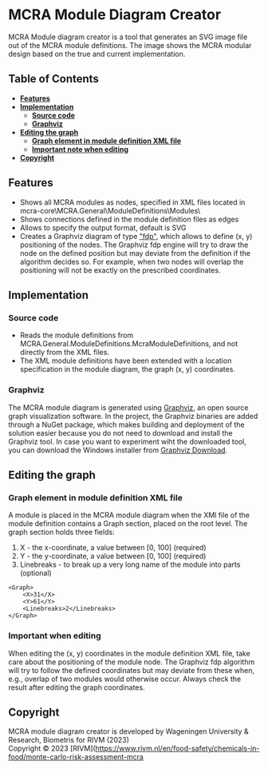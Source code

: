 # **MCRA Module Diagram Creator**

MCRA Module diagram creator is a tool that generates an SVG image file out of the MCRA module definitions. The image shows the MCRA modular design based on the true and current implementation.

## **Table of Contents**
  - [**Features**](#features)
  - [**Implementation**](#implementation)
    - [**Source code**](#source-code)
    - [**Graphviz**](#graphviz)
  - [**Editing the graph**](#editing-the-graph)
    - [**Graph element in module definition XML file**](#graph-element-in-module-definition-xml-file)
    - [**Important note when editing**](#important-note-when-editing)
  - [**Copyright**](#copyright)

## Features
- Shows all MCRA modules as nodes, specified in XML files located in mcra-core\MCRA.General\ModuleDefinitions\Modules\
- Shows connections defined in the module definition files as edges
- Allows to specify the output format, default is SVG
- Creates a Graphviz diagram of type ["fdp"](https://www.graphviz.org/pdf/dot.1.pdf), which allows to define (x, y) positioning of the nodes. 
The Graphviz fdp engine will try to draw the node on the defined position but may deviate from the definition if the algorithm decides so. For example, when two nodes will overlap the positioning will not be exactly on the prescribed coordinates.

## Implementation

### Source code
- Reads the module definitions from MCRA.General.ModuleDefinitions.McraModuleDefinitions, and not directly from the XML files.
- The XML module definitions have been extended with a location specification in the module diagram, the graph (x, y) coordinates.

### Graphviz
The MCRA module diagram is generated using [Graphviz](https://graphviz.org/), an open source graph visualization software.
In the project, the Graphviz binaries are added through a NuGet package, which makes building and deployment of the solution 
easier because you do not need to download and install the Graphviz tool.
In case you want to experiment wiht the downloaded tool, you can download the Windows installer from [Graphviz Download](https://graphviz.org/download/).

## Editing the graph


### Graph element in module definition XML file
A module is placed in the MCRA module diagram when the XMl file of the module definition contains a Graph section, placed on the root level.
The graph section holds three fields:

1. X             - the x-coordinate, a value between [0, 100] (required)
2. Y             - the y-coordinate, a value between [0, 100] (required)
3. Linebreaks    - to break up a very long name of the module into parts (optional)


```
<Graph>
    <X>31</X>
    <Y>61</Y>
    <Linebreaks>2</Linebreaks>
</Graph>
```

### Important when editing
When editing the (x, y) coordinates in the module definition XML file, take care about the positioning of the module node.
The Graphviz fdp algorithm will try to follow the defined coordinates but may deviate from these when, e.g., overlap of two modules would otherwise occur. 
Always check the result after editing the graph coordinates.


## Copyright
MCRA module diagram creator is developed by Wageningen University & Research, Biometris for RIVM (2023)\
Copyright © 2023 [RIVM](https://www.rivm.nl/en/food-safety/chemicals-in-food/monte-carlo-risk-assessment-mcra
